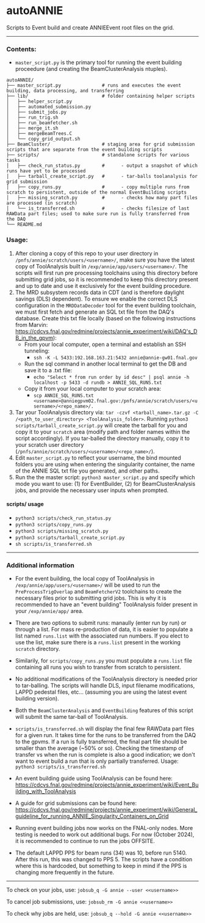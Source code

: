 # autoANNIE

Scripts to Event build and create ANNIEEvent root files on the grid.

-----------------------

### Contents:

- `master_script.py` is the primary tool for running the event building proceedure (and creating the BeamClusterAnalysis ntuples).

```
autoANNIE/
├── master_script.py               # runs and executes the event building, data processing, and transferring
├── lib/                           # folder containing helper scripts
│   ├── helper_script.py
│   ├── automated_submission.py
│   ├── submit_jobs.py
│   ├── run_trig.sh
│   ├── run_beamfetcher.sh
│   ├── merge_it.sh
│   ├── mergeBeamTrees.C
│   └── copy_grid_output.sh
├── BeamCluster/                   # staging area for grid submission scripts that are separate from the event building scripts
├── scripts/                       # standalone scripts for various tasks
│   ├── check_run_status.py        #      - output a snapshot of which runs have yet to be processed
│   ├── tarball_create_script.py   #      - tar-balls toolanalysis for grid submission
│   ├── copy_runs.py               #      - copy multiple runs from scratch to persistent, outside of the normal EventBuilding scripts
│   ├── missing_scratch.py         #      - checks how many part files are processed (in scratch)
│   └── is_transferred.sh          #      - checks filesize of last RAWData part files; used to make sure run is fully transferred from the DAQ
└── README.md                      
```


### Usage:

1. After cloning a copy of this repo to your user directory in ```/pnfs/annie/scratch/users/<username>/```, make sure you have the latest copy of ToolAnalysis built in ```/exp/annie/app/users/<username>/```. The scripts will first run pre processing toolchains using this directory before submitting grid jobs, so it is recommended to keep this directory present and up to date and use it exclusively for the event building procedure. 
2. The MRD subsystem records data in CDT (and is therefore daylight savings (DLS) dependent). To ensure we enable the correct DLS configuration in the `MRDDataDecoder` tool for the event building toolchain, we must first fetch and generate an SQL txt file from the DAQ's database. Create this txt file locally (based on the following instructions from Marvin: https://cdcvs.fnal.gov/redmine/projects/annie_experiment/wiki/DAQ's_DB_in_the_gpvm): 
   - From your local computer, open a terminal and establish an SSH tunneling:
     - `ssh -K -L 5433:192.168.163.21:5432 annie@annie-gw01.fnal.gov`
   - Run the sql command in another local terminal to get the DB and save it to a .txt file:
     - `echo "Select * from run order by id desc" | psql annie -h localhost -p 5433 -d rundb > ANNIE_SQL_RUNS.txt`
   - Copy it from your local computer to your scratch area:
     - ```scp ANNIE_SQL_RUNS.txt <username>@anniegpvm02.fnal.gov:/pnfs/annie/scratch/users/<username>/<repo_name>/.```
3. Tar your ToolAnalysis directory via: ```tar -czvf <tarball_name>.tar.gz -C /<path_to_user_directory> <ToolAnalysis_folder>```. Running ```python3 scripts/tarball_create_script.py``` will create the tarball for you and copy it to your `scratch` area (modify path and folder names within the script accordingly). If you tar-balled the directory manually, copy it to your scratch user directory (```/pnfs/annie/scratch/users/<username>/<repo_name>/```).
5. Edit ```master_script.py``` to reflect your username, the bind mounted folders you are using when entering the singularity container, the name of the ANNIE SQL txt file you generated, and other paths.
6. Run the the master script: ```python3 master_script.py``` and specify which mode you want to use: (1) for EventBuilder, (2) for BeamClusterAnalysis jobs, and provide the necessary user inputs when prompted.


#### scripts/ usage

* `python3 scripts/check_run_status.py`
* `python3 scripts/copy_runs.py`
* `python3 scripts/missing_scratch.py`
* `python3 scripts/tarball_create_script.py`
* `sh scripts/is_transferred.sh`

-----------------------

### Additional information

- For the event building, the local copy of ToolAnalysis in ```/exp/annie/app/users/<username>/``` will be used to run the ```PreProcessTrigOverlap``` and ```BeamFetcherV2``` toolchains to create the necessary files prior to submitting grid jobs. This is why it is recommended to have an "event building" ToolAnalysis folder present in your `/exp/annie/app/` area.

- There are two options to submit runs: manaully (enter run by run) or through a list. For mass re-production of data, it is easier to populate a list named ```runs.list``` with the associated run numbers. If you elect to use the list, make sure there is a ```runs.list``` present in the working ```scratch``` directory.

- Similarily, for `scripts/copy_runs.py` you must populate a `runs.list` file containing all runs you wish to transfer from scratch to persistent.

- No additional modifications of the ToolAnalysis directory is needed prior to tar-balling. The scripts will handle DLS, input filename modifications, LAPPD pedestal files, etc... (assuming you are using the latest event building version).

- Both the ```BeamClusterAnalysis``` and ```EventBuilding``` features of this script will submit the same tar-ball of ToolAnalysis.

- `scripts/is_transferred.sh` will display the final few RAWData part files for a given run. It takes time for the runs to be transferred from the DAQ to the gpvms. If a run is fully transferred, the final part file should be smaller than the average (~50% or so). Checking the timestamp of transfer vs when the run is complete is also a good indication; we don't want to event build a run that is only partially transferred. Usage: `python3 scripts/is_transferred.sh`

- An event building guide using ToolAnalysis can be found here: https://cdcvs.fnal.gov/redmine/projects/annie_experiment/wiki/Event_Building_with_ToolAnalysis

- A guide for grid submissions can be found here: https://cdcvs.fnal.gov/redmine/projects/annie_experiment/wiki/General_guideline_for_running_ANNIE_Singularity_Containers_on_Grid

- Running event building jobs now works on the FNAL-only nodes. More testing is needed to work out additional bugs. For now (October 2024), it is recommended to continue to run the jobs OFFSITE.

- The default LAPPD PPS for beam runs (34) was 10, before run 5140. After this run, this was changed to PPS 5. The scripts have a condition where this is hardcoded, but something to keep in mind if the PPS is changing more frequently in the future.

-----------------------

To check on your jobs, use: ```jobsub_q -G annie --user <<username>>```

To cancel job submissions, use: ```jobsub_rm -G annie <<username>>```

To check why jobs are held, use: ```jobsub_q --hold -G annie <<username>>```
